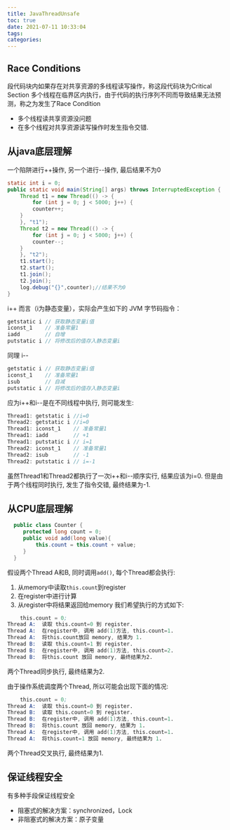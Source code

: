 ```yaml
---
title: JavaThreadUnsafe
toc: true
date: 2021-07-11 10:33:04
tags:
categories:
---
```

## Race Conditions
段代码块内如果存在对共享资源的多线程读写操作，称这段代码块为Critical Section
多个线程在临界区内执行，由于代码的执行序列不同而导致结果无法预测，称之为发生了Race Condition
- 多个线程读共享资源没问题
- 在多个线程对共享资源读写操作时发生指令交错.

## 从java底层理解
一个陷阱进行++操作, 另一个进行--操作, 最后结果不为0
```java
static int i = 0;
public static void main(String[] args) throws InterruptedException {
    Thread t1 = new Thread(() -> {
        for (int j = 0; j < 5000; j++) {
        counter++;
    }
    }, "t1");
    Thread t2 = new Thread(() -> {
        for (int j = 0; j < 5000; j++) {
        counter--;
    }
    }, "t2");
    t1.start();
    t2.start();
    t1.join();
    t2.join();
    log.debug("{}",counter);//结果不为0
}
```
i++ 而言（i为静态变量），实际会产生如下的 JVM 字节码指令：
```java
getstatic i // 获取静态变量i值
iconst_1    // 准备常量1
iadd        // 自增
putstatic i // 将修改后的值存入静态变量i
```
同理 i--
```java
getstatic i // 获取静态变量i值
iconst_1    // 准备常量1
isub        // 自减
putstatic i // 将修改后的值存入静态变量i
```
应为i++和i--是在不同线程中执行, 则可能发生:
```java
Thread1: getstatic i //i=0
Thread2: getstatic i //i=0
Thread1: iconst_1    // 准备常量1
Thread1: iadd        // +1
Thread1: putstatic i // i=1
Thread2: iconst_1    // 准备常量1
Thread2: isub        // -1
Thread2: putstatic i // i=-1
```
虽然Thread1和Thread2都执行了一次i++和i--顺序实行, 结果应该为i=0. 但是由于两个线程同时执行, 发生了指令交错, 最终结果为-1.



## 从CPU底层理解
```java
  public class Counter {
     protected long count = 0;
     public void add(long value){
         this.count = this.count + value;
     }
  }
```
假设两个Thread A和B, 同时调用`add()`, 每个Thread都会执行:
1. 从memory中读取`this.count`到register
2. 在register中进行计算
3. 从register中将结果返回给memory
我们希望执行的方式如下:
```s
    this.count = 0;
Thread A:  读取 this.count=0 到 register.
Thread A:  在register中, 调用 add(1)方法, this.count=1.
Thread A:  将this.count放回 memory, 结果为 1.
Thread B:  读取 this.count=1 到 register.
Thread B:  在register中, 调用 add(1)方法, this.count=2.
Thread B:  将this.count 放回 memory, 最终结果为2.
```
两个Thread同步执行, 最终结果为2.

由于操作系统调度两个Thread, 所以可能会出现下面的情况:
```s
    this.count = 0;
Thread A:  读取 this.count=0 到 register.
Thread B:  读取 this.count=0 到 register.
Thread B:  在register中, 调用 add(1)方法, this.count=1.
Thread B:  将this.count 放回 memory, 结果为 1.
Thread A:  在register中, 调用 add(1)方法, this.count=1.
Thread A:  将this.count=1 放回 memory, 最终结果为 1.
```
两个Thread交叉执行, 最终结果为1.


## 保证线程安全
有多种手段保证线程安全
- 阻塞式的解决方案：synchronized，Lock
- 非阻塞式的解决方案：原子变量
